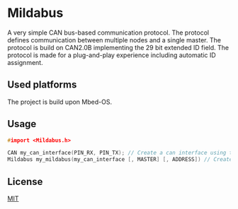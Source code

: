 # Mildabus
A very simple CAN bus-based communication protocol. The protocol defines communication between multiple nodes and a single master. The protocol is build on CAN2.0B implementing the 29 bit extended ID field.
The protocol is made for a plug-and-play experience including automatic ID assignment.

## Used platforms
The project is build upon Mbed-OS.

## Usage
```C++
#import <Mildabus.h>

CAN my_can_interface(PIN_RX, PIN_TX); // Create a can interface using the MBED CAN Class
Mildabus my_mildabus(my_can_interface [, MASTER] [, ADDRESS]) // Create a Mildabus and pass the MBED CAN operator.   

```

## License
[MIT](https://choosealicense.com/licenses/mit/)